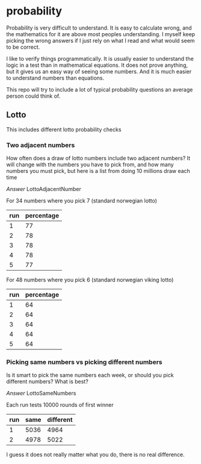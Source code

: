 # probability

Probability is very difficult to understand. It is easy to calculate wrong, and the mathematics for it are
above most peoples understanding. I myself keep picking the wrong answers if I just rely on what I read and
what would seem to be correct.

I like to verify things programmatically. It is usually easier to understand the logic in a test than in
mathematical equations. It does not prove anything, but it gives us an easy way of seeing some numbers. And it
is much easier to understand numbers than equations.

This repo will try to include a lot of typical probability questions an average person could think of.

## Lotto

This includes different lotto probability checks

### Two adjacent numbers

How often does a draw of lotto numbers include two adjacent numbers? It will change with the numbers you have
to pick from, and how many numbers you must pick, but here is a list from doing 10 millions draw each time

*Answer* LottoAdjacentNumber

For 34 numbers where you pick 7 (standard norwegian lotto)

run | percentage
--- | ---
1 | 77
2 | 78
3 | 78
4 | 78
5 | 77

For 48 numbers where you pick 6 (standard norwegian viking lotto)

run | percentage
--- | ---
1 | 64
2 | 64
3 | 64
4 | 64
5 | 64

### Picking same numbers vs picking different numbers

Is it smart to pick the same numbers each week, or should you pick different numbers? What is best?

*Answer* LottoSameNumbers

Each run tests 10000 rounds of first winner

run | same | different
--- | --- | ---
1 | 5036 | 4964
2 | 4978 | 5022

I guess it does not really matter what you do, there is no real difference.
